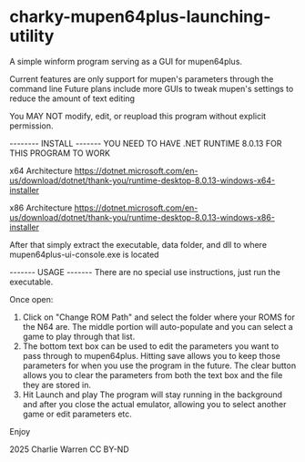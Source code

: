 # charky-mupen64plus-launching-utility
A simple winform program serving as a GUI for mupen64plus. 

Current features are only support for mupen's parameters through the command line
Future plans include more GUIs to tweak mupen's settings to reduce the amount of text editing

You MAY NOT modify, edit, or reupload this program without explicit permission.

-------- INSTALL -------
YOU NEED TO HAVE .NET RUNTIME 8.0.13 FOR THIS PROGRAM TO WORK

x64 Architecture
https://dotnet.microsoft.com/en-us/download/dotnet/thank-you/runtime-desktop-8.0.13-windows-x64-installer

x86 Architecture
https://dotnet.microsoft.com/en-us/download/dotnet/thank-you/runtime-desktop-8.0.13-windows-x86-installer

After that simply extract the executable, data folder, and dll to where mupen64plus-ui-console.exe is located

------- USAGE -------
There are no special use instructions, just run the executable.

Once open:
1. Click on "Change ROM Path" and select the folder where your ROMS for the N64 are.
   The middle portion will auto-populate and you can select a game to play through that list.
2. The bottom text box can be used to edit the parameters you want to pass through to mupen64plus.
   Hitting save allows you to keep those parameters for when you use the program in the future.
   The clear button allows you to clear the parameters from both the text box and the file they are stored in.
3. Hit Launch and play
   The program will stay running in the background and after you close the actual emulator,
   allowing you to select another game or edit parameters etc.

Enjoy

2025 Charlie Warren 
CC BY-ND
